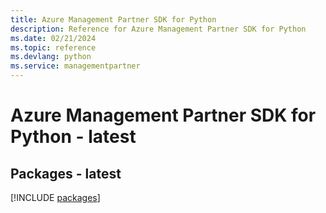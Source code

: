 ```yaml
---
title: Azure Management Partner SDK for Python
description: Reference for Azure Management Partner SDK for Python
ms.date: 02/21/2024
ms.topic: reference
ms.devlang: python
ms.service: managementpartner
---
```

# Azure Management Partner SDK for Python - latest
## Packages - latest
[!INCLUDE [packages](management-partner-index.md)]